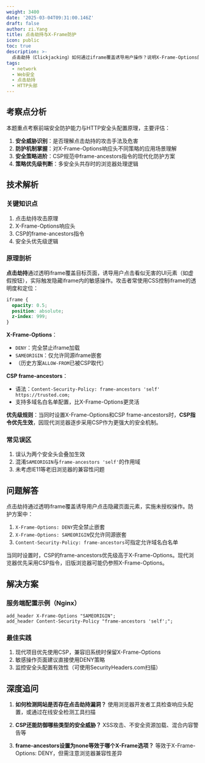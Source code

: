 ```yaml
---
weight: 3400
date: '2025-03-04T09:31:00.146Z'
draft: false
author: zi.Yang
title: 点击劫持与X-Frame防护
icon: public
toc: true
description: >-
  点击劫持（Clickjacking）如何通过iframe覆盖诱导用户操作？说明X-Frame-Options的DENY/SAMEORIGIN策略及CSP的frame-ancestors指令的优先级关系。
tags:
  - network
  - Web安全
  - 点击劫持
  - HTTP头部
---
```


## 考察点分析

本题重点考察前端安全防护能力与HTTP安全头配置原理，主要评估：

1. **安全威胁识别**：是否理解点击劫持的攻击手法及危害
2. **防护机制掌握**：对X-Frame-Options响应头不同策略的应用场景理解
3. **安全策略进阶**：CSP规范中frame-ancestors指令的现代化防护方案
4. **策略优先级判断**：多安全头共存时的浏览器处理逻辑

## 技术解析

### 关键知识点

1. 点击劫持攻击原理
2. X-Frame-Options响应头
3. CSP的frame-ancestors指令
4. 安全头优先级逻辑

### 原理剖析

**点击劫持**通过透明iframe覆盖目标页面，诱导用户点击看似无害的UI元素（如虚假按钮），实际触发隐藏iframe内的敏感操作。攻击者常使用CSS控制iframe的透明度和定位：

```css
iframe {
  opacity: 0.5;
  position: absolute;
  z-index: 999;
}
```

**X-Frame-Options**：

- `DENY`：完全禁止iframe加载
- `SAMEORIGIN`：仅允许同源iframe嵌套
- （历史方案`ALLOW-FROM`已被CSP取代）

**CSP frame-ancestors**：

- 语法：`Content-Security-Policy: frame-ancestors 'self' https://trusted.com;`
- 支持多域名白名单配置，比X-Frame-Options更灵活

**优先级规则**：当同时设置X-Frame-Options和CSP frame-ancestors时，**CSP指令优先生效**，因现代浏览器逐步采用CSP作为更强大的安全机制。

### 常见误区

1. 误认为两个安全头会叠加生效
2. 混淆`SAMEORIGIN`与`frame-ancestors 'self'`的作用域
3. 未考虑IE11等老旧浏览器的兼容性问题

## 问题解答

点击劫持通过透明iframe覆盖诱导用户点击隐藏页面元素，实施未授权操作。防护方案中：

1. `X-Frame-Options: DENY`完全禁止嵌套
2. `X-Frame-Options: SAMEORIGIN`仅允许同源嵌套
3. `Content-Security-Policy: frame-ancestors`可指定允许域名白名单

当同时设置时，CSP的frame-ancestors优先级高于X-Frame-Options。现代浏览器优先采用CSP指令，旧版浏览器可能仍参照X-Frame-Options。

## 解决方案

### 服务端配置示例（Nginx）

```nginx
add_header X-Frame-Options "SAMEORIGIN";
add_header Content-Security-Policy "frame-ancestors 'self';";
```

### 最佳实践

1. 现代项目优先使用CSP，兼容旧系统时保留X-Frame-Options
2. 敏感操作页面建议直接使用DENY策略
3. 监控安全头配置有效性（可使用SecurityHeaders.com扫描）

## 深度追问

1. **如何检测网站是否存在点击劫持漏洞？**
   使用浏览器开发者工具检查响应头配置，或通过在线安全检测工具扫描

2. **CSP还能防御哪些类型的安全威胁？**
   XSS攻击、不安全资源加载、混合内容警告等

3. **frame-ancestors设置为none等效于哪个X-Frame选项？**
   等效于X-Frame-Options: DENY，但需注意浏览器兼容性差异

